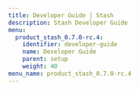 ```yaml
---
title: Developer Guide | Stash
description: Stash Developer Guide
menu:
  product_stash_0.7.0-rc.4:
    identifier: developer-guide
    name: Developer Guide
    parent: setup
    weight: 40
menu_name: product_stash_0.7.0-rc.4
---
```


